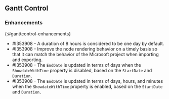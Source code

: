 ## Gantt Control

### Enhancements
{:#ganttcontrol-enhancements}

* \#I353908 - A duration of 8 hours is considered to be one day by default.
* \#I353908 - Improve the node rendering behavior on a timely basis so that it can match the behavior of the Microsoft project when importing and exporting.
* \#I353908 - The `EndDate` is updated in terms of days when the `ShowdateWithTime` property is disabled, based on the `StartDate` and `Duration.`
* \#I353908 - The `EndDate` is updated in terms of days, hours, and minutes when the `ShowdateWithTime` property is enabled, based on the `StartDate` and `Duration.`
